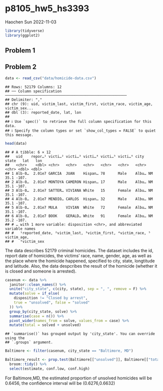 p8105_hw5_hs3393
================
Haochen Sun
2022-11-03

``` r
library(tidyverse)
library(ggplot2)
```

## Problem 1

## Problem 2

``` r
data <- read_csv("data/homicide-data.csv")
```

    ## Rows: 52179 Columns: 12
    ## ── Column specification ────────────────────────────────────────────────────────
    ## Delimiter: ","
    ## chr (9): uid, victim_last, victim_first, victim_race, victim_age, victim_sex...
    ## dbl (3): reported_date, lat, lon
    ## 
    ## ℹ Use `spec()` to retrieve the full column specification for this data.
    ## ℹ Specify the column types or set `show_col_types = FALSE` to quiet this message.

``` r
head(data)
```

    ## # A tibble: 6 × 12
    ##   uid    repor…¹ victi…² victi…³ victi…⁴ victi…⁵ victi…⁶ city  state   lat   lon
    ##   <chr>    <dbl> <chr>   <chr>   <chr>   <chr>   <chr>   <chr> <chr> <dbl> <dbl>
    ## 1 Alb-0…  2.01e7 GARCIA  JUAN    Hispan… 78      Male    Albu… NM     35.1 -107.
    ## 2 Alb-0…  2.01e7 MONTOYA CAMERON Hispan… 17      Male    Albu… NM     35.1 -107.
    ## 3 Alb-0…  2.01e7 SATTER… VIVIANA White   15      Female  Albu… NM     35.1 -107.
    ## 4 Alb-0…  2.01e7 MENDIO… CARLOS  Hispan… 32      Male    Albu… NM     35.1 -107.
    ## 5 Alb-0…  2.01e7 MULA    VIVIAN  White   72      Female  Albu… NM     35.1 -107.
    ## 6 Alb-0…  2.01e7 BOOK    GERALD… White   91      Female  Albu… NM     35.2 -107.
    ## # … with 1 more variable: disposition <chr>, and abbreviated variable names
    ## #   ¹​reported_date, ²​victim_last, ³​victim_first, ⁴​victim_race, ⁵​victim_age,
    ## #   ⁶​victim_sex

The data describes 52179 criminal homicides. The dataset includes the
id, report date of homicides, the victims’ race, name, gender, age, as
well as the place where the homicide happened, specified to city, state,
longtitude and latitude. Also, the data despcribes the result of the
homicide (whether it is closed and someone is arrested).

``` r
casenum <- data %>% 
  janitor::clean_names() %>% 
  unite("city_state", c(city, state), sep = ", ", remove = F) %>%
  mutate(solve = if_else(
    disposition != "Closed by arrest",
    true = "unsolved", false = "solved"
  )) %>% 
  group_by(city_state, solve) %>% 
  summarise(case = n()) %>% 
  pivot_wider(names_from = solve, values_from = case) %>% 
  mutate(total = solved + unsolved)
```

    ## `summarise()` has grouped output by 'city_state'. You can override using the
    ## `.groups` argument.

``` r
Baltimore <- filter(casenum, city_state == "Baltimore, MD")

Baltimore_result <- prop.test(Baltimore[["unsolved"]], Baltimore[["total"]]) %>% 
  broom::tidy() %>% 
  select(estimate, conf.low, conf.high)
```

For Baltimore,MD, the estimated proportion of unsolved homicides will be
0.6456, the confidence interval will be (0.6276,0.6632)
